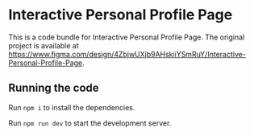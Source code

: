 
  # Interactive Personal Profile Page

  This is a code bundle for Interactive Personal Profile Page. The original project is available at https://www.figma.com/design/4ZbjwUXjb9AHskiiYSmRuY/Interactive-Personal-Profile-Page.

  ## Running the code

  Run `npm i` to install the dependencies.

  Run `npm run dev` to start the development server.
  
